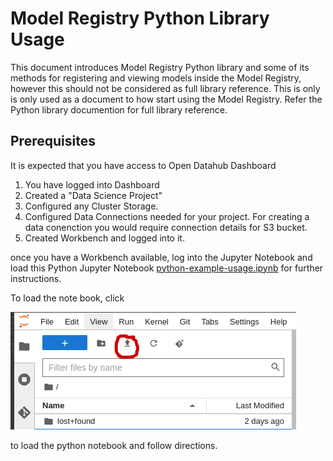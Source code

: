 # Model Registry Python Library Usage

This document introduces Model Registry Python library and some of its methods for registering and viewing models inside the Model Registry, however this should not be considered as full library reference. This is only is only used as a document to how start using the Model Registry. Refer the Python library documention for full library reference.

## Prerequisites
It is expected that you have access to Open Datahub Dashboard
<ol>
<li> You have logged into Dashboard
<li> Created a "Data Science Project"
<li> Configured any Cluster Storage.
<li> Configured Data Connections needed for your project. For creating a data conenction you would require connection details for S3 bucket.
<li> Created Workbench and logged into it.
</ol>

once you have a Workbench available, log into the Jupyter Notebook and load this Python Jupyter Notebook [python-example-usage.ipynb](./python-example-usage.ipynb) for further instructions.

To load the note book, click 

![Upload Files](./images/upload.png) 

to load the python notebook and follow directions. 
